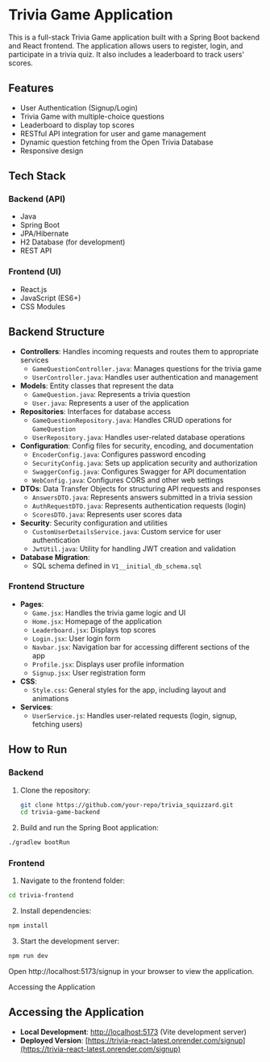 # Trivia Game Application

This is a full-stack Trivia Game application built with a Spring Boot backend and React frontend. The application allows users to register, login, and participate in a trivia quiz. It also includes a leaderboard to track users' scores.

## Features

- User Authentication (Signup/Login)
- Trivia Game with multiple-choice questions
- Leaderboard to display top scores
- RESTful API integration for user and game management
- Dynamic question fetching from the Open Trivia Database
- Responsive design

## Tech Stack

### Backend (API)
- Java
- Spring Boot
- JPA/Hibernate
- H2 Database (for development)
- REST API

### Frontend (UI)
- React.js
- JavaScript (ES6+)
- CSS Modules

## Backend Structure

- **Controllers**: Handles incoming requests and routes them to appropriate services
  - `GameQuestionController.java`: Manages questions for the trivia game
  - `UserController.java`: Handles user authentication and management
- **Models**: Entity classes that represent the data
  - `GameQuestion.java`: Represents a trivia question
  - `User.java`: Represents a user of the application
- **Repositories**: Interfaces for database access
  - `GameQuestionRepository.java`: Handles CRUD operations for `GameQuestion`
  - `UserRepository.java`: Handles user-related database operations
- **Configuration**: Config files for security, encoding, and documentation
  - `EncoderConfig.java`: Configures password encoding
  - `SecurityConfig.java`: Sets up application security and authorization
  - `SwaggerConfig.java`: Configures Swagger for API documentation
  - `WebConfig.java`: Configures CORS and other web settings
- **DTOs**: Data Transfer Objects for structuring API requests and responses
  - `AnswersDTO.java`: Represents answers submitted in a trivia session
  - `AuthRequestDTO.java`: Represents authentication requests (login)
  - `ScoresDTO.java`: Represents user scores data
- **Security**: Security configuration and utilities
  - `CustomUserDetailsService.java`: Custom service for user authentication
  - `JwtUtil.java`: Utility for handling JWT creation and validation
- **Database Migration**: 
  - SQL schema defined in `V1__initial_db_schema.sql`

### Frontend Structure

- **Pages**:
  - `Game.jsx`: Handles the trivia game logic and UI
  - `Home.jsx`: Homepage of the application
  - `Leaderboard.jsx`: Displays top scores
  - `Login.jsx`: User login form
  - `Navbar.jsx`: Navigation bar for accessing different sections of the app
  - `Profile.jsx`: Displays user profile information
  - `Signup.jsx`: User registration form
- **CSS**:
  - `Style.css`: General styles for the app, including layout and animations
- **Services**:
  - `UserService.js`: Handles user-related requests (login, signup, fetching users)

## How to Run

### Backend
1. Clone the repository:
   ```bash
   git clone https://github.com/your-repo/trivia_squizzard.git
   cd trivia-game-backend
2. Build and run the Spring Boot application:
```bash
./gradlew bootRun
```
### Frontend
1. Navigate to the frontend folder:
```bash
cd trivia-frontend
```
2. Install dependencies:
```bash
npm install
```
3. Start the development server:
```bash
npm run dev
```
Open http://localhost:5173/signup in your browser to view the application.

Accessing the Application

## Accessing the Application

- **Local Development**: [http://localhost:5173](http://localhost:5173/signup) (Vite development server)
- **Deployed Version**: [https://trivia-react-latest.onrender.com/signup](https://trivia-react-latest.onrender.com/signup)

